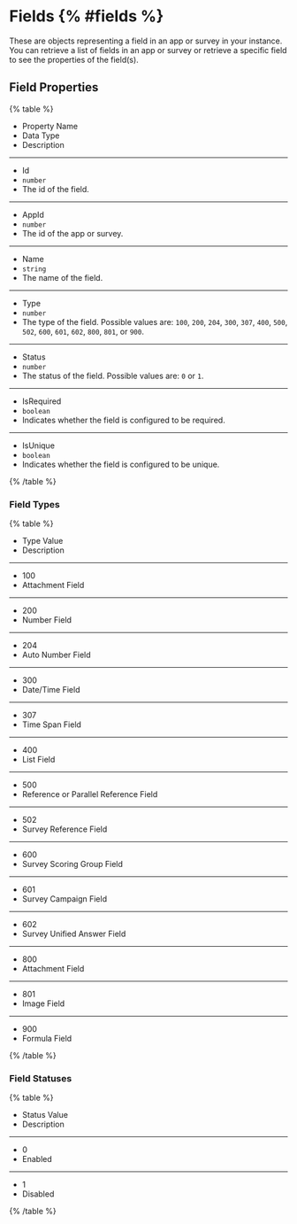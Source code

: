 # Fields {% #fields %}

These are objects representing a field in an app or survey in your instance. You can retrieve a list of fields in an app or survey or retrieve a specific field to see the properties of the field(s).

## Field Properties

{% table %}

- Property Name
- Data Type
- Description

---

- Id
- `number`
- The id of the field.

---

- AppId
- `number`
- The id of the app or survey.

---

- Name
- `string`
- The name of the field.

---

- Type
- `number`
- The type of the field. Possible values are: `100`, `200`, `204`, `300`, `307`, `400`, `500`, `502`, `600`, `601`, `602`, `800`, `801`, or `900`.

---

- Status
- `number`
- The status of the field. Possible values are: `0` or `1`.

---

- IsRequired
- `boolean`
- Indicates whether the field is configured to be required.

---

- IsUnique
- `boolean`
- Indicates whether the field is configured to be unique.

{% /table %}

### Field Types

{% table %}

- Type Value
- Description

---

- 100
- Attachment Field

---

- 200
- Number Field

---

- 204
- Auto Number Field

---

- 300
- Date/Time Field

---

- 307
- Time Span Field

---

- 400
- List Field

---

- 500
- Reference or Parallel Reference Field

---

- 502
- Survey Reference Field

---

- 600
- Survey Scoring Group Field

---

- 601
- Survey Campaign Field

---

- 602
- Survey Unified Answer Field

---

- 800
- Attachment Field

---

- 801
- Image Field

---

- 900
- Formula Field

{% /table %}

### Field Statuses

{% table %}

- Status Value
- Description

---

- 0
- Enabled

---

- 1
- Disabled

{% /table %}
